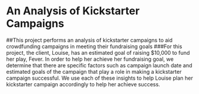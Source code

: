 # An Analysis of Kickstarter Campaigns
##This project performs an analysis of kickstarter campaigns to aid crowdfunding campaigns in meeting their fundraising goals 
###For this project, the client, Louise, has an estimated goal of raising $10,000 to fund her play, Fever. In order to help her achieve her fundraising goal, we determine that there are specific factors such as campaign launch date and estimated goals of the campaign that play a role in making a kickstarter campaign successful. We use each of these insights to help Louise plan her kickstarter campaign accordingly to help her achieve success. 

